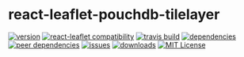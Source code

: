 # react-leaflet-pouchdb-tilelayer

[![version](https://img.shields.io/npm/v/react-leaflet-pouchdb-tilelayer.svg?style=plastic)](http://npm.im/react-leaflet-pouchdb-tilelayer)
[![react-leaflet compatibility](https://img.shields.io/npm/dependency-version/react-leaflet-pouchdb-tilelayer/peer/react-leaflet.svg?style=plastic)](https://github.com/mhasbie/react-leaflet-pouchdb-tilelayer)
[![travis build](https://img.shields.io/travis/mhasbie/react-leaflet-pouchdb-tilelayer.svg?style=plastic)](https://travis-ci.org/mhasbie/react-leaflet-pouchdb-tilelayer)
[![dependencies](https://img.shields.io/david/mhasbie/react-leaflet-pouchdb-tilelayer.svg?style=plastic)](https://david-dm.org/mhasbie/react-leaflet-pouchdb-tilelayer)
[![peer dependencies](https://img.shields.io/david/peer/mhasbie/react-leaflet-pouchdb-tilelayer.svg?style=plastic)](https://david-dm.org/mhasbie/react-leaflet-pouchdb-tilelayer?type=peer)
[![issues](https://img.shields.io/github/issues/mhasbie/react-leaflet-pouchdb-tilelayer.svg?style=plastic)](https://github.com/mhasbie/react-leaflet-pouchdb-tilelayer/issues)
[![downloads](https://img.shields.io/npm/dt/react-leaflet-pouchdb-tilelayer.svg?style=plastic)](http://npm-stat.com/charts.html?package=react-leaflet-pouchdb-tilelayer&from=2018-01-01)
[![MIT License](https://img.shields.io/npm/l/react-leaflet-pouchdb-tilelayer.svg?style=plastic)](http://opensource.org/licenses/MIT)
